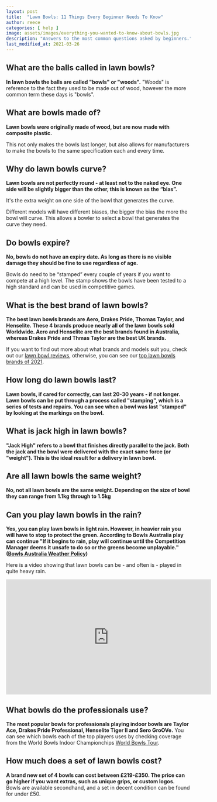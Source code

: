 ```yaml
---
layout: post
title:  "Lawn Bowls: 11 Things Every Beginner Needs To Know"
author: reece
categories: [ help ]
image: assets/images/everything-you-wanted-to-know-about-bowls.jpg
description: "Answers to the most common questions asked by beginners."
last_modified_at: 2021-03-26
---
```



## What are the balls called in lawn bowls?

**In lawn bowls the balls are called "bowls" or "woods".** "Woods" is reference to the fact they used to be made out of wood, however the more common term these days is "bowls".

## What are bowls made of?

**Lawn bowls were originally made of wood, but are now made with composite plastic.**

This not only makes the bowls last longer, but also allows for manufacturers to make the bowls to the same specification each and every time.

## Why do lawn bowls curve?

**Lawn bowls are not perfectly round - at least not to the naked eye. One side will be slightly bigger than the other, this is known as the “bias”.**

It's the extra weight on one side of the bowl that generates the curve.

Different models will have different biases, the bigger the bias the more the bowl will curve. This allows a bowler to select a bowl that generates the curve they need.

## Do bowls expire?

**No, bowls do not have an expiry date. As long as there is no visible damage they should be fine to use regardless of age.**

Bowls do need to be “stamped” every couple of years if you want to compete at a high level. The stamp shows the bowls have been tested to a high standard and can be used in competitive games.

## What is the best brand of lawn bowls?

**The best lawn bowls brands are Aero, Drakes Pride, Thomas Taylor, and Henselite. These 4 brands produce nearly all of the lawn bowls sold Worldwide. Aero and Henselite are the best brands found in Australia, whereas Drakes Pride and Thmas Taylor are the best UK brands.**

If you want to find out more about what brands and models suit you, check out our <a href="/review">lawn bowl reviews</a>, otherwise, you can see our <a href="/guide/best-lawn-bowls-brands">top lawn bowls brands of 2021</a>.

## How long do lawn bowls last?

**Lawn bowls, if cared for correctly, can last 20-30 years - if not longer. Lawn bowls can be put through a process called "stamping", which is a series of tests and repairs. You can see when a bowl was last "stamped" by looking at the markings on the bowl.**

## What is jack high in lawn bowls?

**"Jack High" refers to a bowl that finishes directly parallel to the jack. Both the jack and the bowl were delivered with the exact same force (or "weight"). This is the ideal result for a delivery in lawn bowl.**

## Are all lawn bowls the same weight?

**No, not all lawn bowls are the same weight. Depending on the size of bowl they can range from 1.1kg through to 1.5kg**

## Can you play lawn bowls in the rain?

**Yes, you can play lawn bowls in light rain. However, in heavier rain you will have to stop to protect the green. According to Bowls Australia play can continue "If it begins to rain, play will continue until the Competition Manager deems it unsafe to do so or the greens become unplayable." ([Bowls Australia Weather Policy](https://www.bowls.com.au/wp-content/uploads/2018/11/WEATHER-POLICY.pdf))** 

Here is a video showing that lawn bowls can be - and often is - played in quite heavy rain.

<iframe width="560" height="315" src="https://www.youtube.com/embed/ayJFAys1EJE" frameborder="0" allow="accelerometer; autoplay; clipboard-write; encrypted-media; gyroscope; picture-in-picture" allowfullscreen></iframe>

## What bowls do the professionals use?

**The most popular bowls for professionals playing indoor bowls are Taylor Ace, Drakes Pride Professional, Henselite Tiger II and Sero GroOVe.** You can see which bowls each of the top players uses by checking coverage from the World Bowls Indoor Championchips [World Bowls Tour](https://www.youtube.com/channel/UCN9-c2EDRAjclRkUXk1TuBA).

## How much does a set of lawn bowls cost?

**A brand new set of 4 bowls can cost between £219-£350. The price can go higher if you want extras, such as unique grips, or custom logos.** Bowls are available secondhand, and a set in decent condition can be found for under £50.
